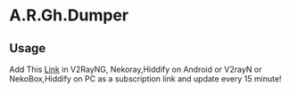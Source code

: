 # A.R.Gh.Dumper


<!-- USAGE -->
## Usage

Add This [Link](https://raw.githubusercontent.com/tinde29/A.R.Gh.Dumper/refs/heads/main/Files/config.txt) in V2RayNG, Nekoray,Hiddify on Android or V2rayN or NekoBox,Hiddify on PC as a subscription link and update every 15 minute!
